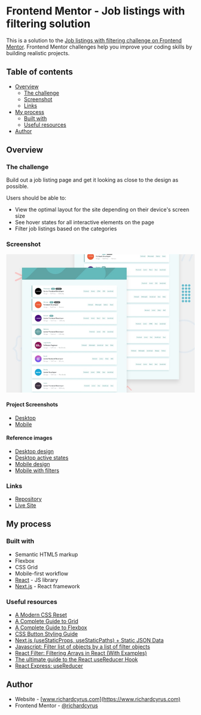 # Frontend Mentor - Job listings with filtering solution

This is a solution to the [Job listings with filtering challenge on Frontend Mentor](https://www.frontendmentor.io/challenges/job-listings-with-filtering-ivstIPCt). Frontend Mentor challenges help you improve your coding skills by building realistic projects.

## Table of contents

- [Overview](#overview)
  - [The challenge](#the-challenge)
  - [Screenshot](#screenshot)
  - [Links](#links)
- [My process](#my-process)
  - [Built with](#built-with)
  - [Useful resources](#useful-resources)
- [Author](#author)

## Overview

### The challenge

Build out a job listing page and get it looking as close to the design as possible.

Users should be able to:

- View the optimal layout for the site depending on their device's screen size
- See hover states for all interactive elements on the page
- Filter job listings based on the categories

### Screenshot

![Reference preview](./design/reference/desktop-preview.jpg)

#### Project Screenshots

- [Desktop](./design/screenshots/desktop-screenshot.png)
- [Mobile](./design/screenshots/mobile-screenshot.png)

#### Reference images

- [Desktop design](./design/reference/desktop-design.jpg)
- [Desktop active states](./design/reference/active-states.jpg)
- [Mobile design](./design/reference/mobile-design.jpg)
- [Mobile with filters](./design/reference/mobile-with-filters.jpg)

### Links

- [Repository](https://github.com/richardcyrus/fm-job-listings-with-filtering)
- [Live Site](https://fm-job-listings-with-filtering.vercel.app/)

## My process

### Built with

- Semantic HTML5 markup
- Flexbox
- CSS Grid
- Mobile-first workflow
- [React](https://reactjs.org/) - JS library
- [Next.js](https://nextjs.org/) - React framework

### Useful resources

- [A Modern CSS Reset](https://piccalil.li/blog/a-modern-css-reset/)
- [A Complete Guide to Grid](https://css-tricks.com/snippets/css/complete-guide-grid/)
- [A Complete Guide to Flexbox](https://css-tricks.com/snippets/css/a-guide-to-flexbox/)
- [CSS Button Styling Guide](https://moderncss.dev/css-button-styling-guide/)
- [Next.js (useStaticProps, useStaticPaths) + Static JSON Data](https://medium.com/swlh/next-js-usestaticprops-usestaticpaths-static-json-data-9f7903b8a5aa)
- [Javascript: Filter list of objects by a list of filter objects](https://stackoverflow.com/questions/49688946/javascript-filter-list-of-objects-by-a-list-of-filter-objects)
- [React Filter: Filtering Arrays in React (With Examples)](https://upmostly.com/tutorials/react-filter-filtering-arrays-in-react-with-examples)
- [The ultimate guide to the React useReducer Hook](https://blog.logrocket.com/guide-to-react-usereducer-hook/)
- [React Express: useReducer](https://www.react.express/hooks/usereducer)

## Author

- Website - [www.richardcyrus.com](https://www.richardcyrus.com)
- Frontend Mentor - [@richardcyrus](https://www.frontendmentor.io/profile/richardcyrus)
